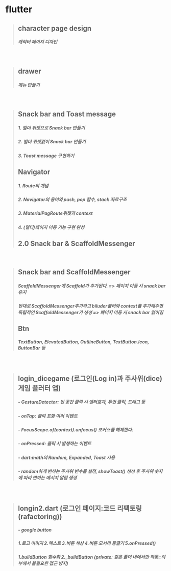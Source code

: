 # flutter
> ## character page design
> ##### 캐릭터 페이지 디자인
<br>

> ## drawer
> ##### 메뉴 만들기
<br>

> ## Snack bar and Toast message
> ##### 1. 빌더 위젯으로 Snack bar 만들기
> ##### 2. 빌더 위젯없이 Snack bar 만들기
> ##### 3. Toast message 구현하기
> ## Navigator
> ##### 1. Route의 개념
> ##### 2. Navigator의 용어와 push, pop 함수, stack 자료구조
> ##### 3. MaterialPagRoute위젯과 context
> ##### 4. (멀티)페이지 이동 기능 구현 완성
> ## 2.0 Snack bar & ScaffoldMessenger
<br>

> ## Snack bar and ScaffoldMessenger
> ##### ScaffoldMessenger에 Scaffold가 추가된다. => 페이지 이동 시 snack bar 유지
> ##### 반대로 ScaffoldMessenger추가하고 biluder불러와 context를 추가해주면 독립적인 ScaffoldMessenger가 생성 => 페이지 이동 시 snack bar 없어짐
> ## Btn
> ##### TextButton, ElevatedButton, OutlineButton, TextButton.Icon, ButtonBar 등
<br>

> ## login_dicegame (로그인(Log in)과 주사위(dice) 게임 플러터 앱)
> ##### - GestureDetector: 빈 공간 클릭 시 엔터효과, 두번 클릭, 드래그 등
> ##### - onTap: 클릭 포함 여러 이벤트
> ##### - FocusScope.of(context).unfocus() 포커스를 해제한다.
> ##### - onPressed: 클릭 시 발생하는 이벤트
> ##### - dart:math의 Random, Expanded, Toast 사용
> ##### - random하게 변하는 주사위 변수를 설정, showToast() 생성 후 주사위 숫자에 따라 변하는 메시지 알림 생성
<br>

> ## longin2.dart (로그인 페이지:코드 리팩토링(rafactoring))
> ##### - google button
> #####     1.로고 이미지 2.텍스트 3.버튼 색상 4.버튼 모서리 둥글기 5.onPressed()
> ##### 1.buildButton 함수화 2._buildButton (private: 같은 폴더 내에서만 작동=외부에서 불필요한 접근 방지)
<br>